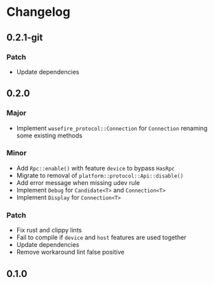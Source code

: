 # Changelog

## 0.2.1-git

### Patch

- Update dependencies

## 0.2.0

### Major

- Implement `wasefire_protocol::Connection` for `Connection` renaming some existing methods

### Minor

- Add `Rpc::enable()` with feature `device` to bypass `HasRpc`
- Migrate to removal of `platform::protocol::Api::disable()`
- Add error message when missing udev rule
- Implement `Debug` for `Candidate<T>` and `Connection<T>`
- Implement `Display` for `Connection<T>`

### Patch

- Fix rust and clippy lints
- Fail to compile if `device` and `host` features are used together
- Update dependencies
- Remove workaround lint false positive

## 0.1.0

<!-- Increment to skip CHANGELOG.md test: 0 -->
